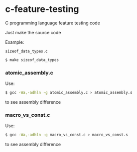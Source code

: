# c-feature-testing
C programming language feature testing code

Just make the source code

Example:

`sizeof_data_types.c`

```bash
$ make sizeof_data_types
```

### atomic_assembly.c

Use:
```bash
$ gcc -Wa,-adhln -g atomic_assembly.c > atomic_assembly.s
```
to see assembly difference

### macro_vs_const.c

Use:
```bash
$ gcc -Wa,-adhln -g macro_vs_const.c > macro_vs_const.s
```
to see assembly difference
